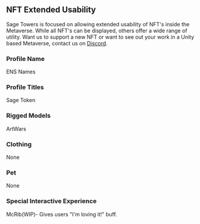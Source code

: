 
## NFT Extended Usability

Sage Towers is focused on allowing extended usability of NFT's inside the Metaverse. While all NFT's can be displayed, others offer a wide range of utility. Want us to support a new NFT or want to see out your work in a Unity based Metaverse, contact us on [Discord](https://sagetowers.com).

### Profile Name
ENS Names

### Profile Titles
Sage Token

### Rigged Models
ArtWars

### Clothing 
None

### Pet 
None

### Special Interactive Experience
McRib(WIP)- Gives users "I'm loving it!" buff.

